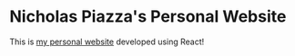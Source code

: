# Nicholas Piazza's Personal Website

This is [my personal website](https://airpiazza.github.io/personal-website/) developed using React!